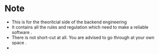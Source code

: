 # Note
- This is for the theoritcial side of the backend engineering
- It contains all the rules and regulation which need to make a reliable software .
- There is not short-cut at all. You are advised to go through at your own space .
- 
